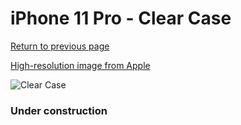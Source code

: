 # iPhone 11 Pro  - Clear Case

[Return to previous page](/iphone_11)

[High-resolution image from Apple](https://store.storeimages.cdn-apple.com/8756/as-images.apple.com/is/MWYK2?wid=4500&hei=4500&fmt=png)

<div style="width: 384px"><img src="/everyphone/MWYK2.png" alt="Clear Case"></div>

### Under construction
